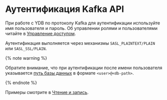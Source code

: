 # Аутентификация Kafka API

При работе с YDB по протоколу Kafka для аутентификации используйте имя пользователя и пароль.
Об управлении ролями и пользователями читайте в [Управление доступом](../../cluster/access.md).

Аутентификация выполняется через механизмы `SASL_PLAINTEXT/PLAIN` или `SASL_SSL/PLAIN`.

{% note warning %}

Обратите внимание, что при аутентификации после имени пользователя указывается [путь базы данных](../../concepts/connect#database) в формате `<user>@<db-path>`.

{% endnote %}

Примеры смотрите в [Чтение и запись](./read-write.md).